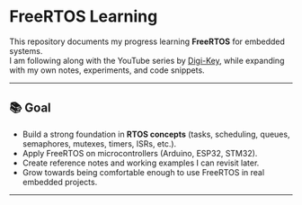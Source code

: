 # FreeRTOS Learning

This repository documents my progress learning **FreeRTOS** for embedded systems.  
I am following along with the YouTube series by [Digi-Key](https://www.youtube.com/watch?v=F321087yYy4&list=PLXyB2ILBXW5FLc7j2hLcX6sAGbmH0JxX8), while expanding with my own notes, experiments, and code snippets.

---

## 📚 Goal
- Build a strong foundation in **RTOS concepts** (tasks, scheduling, queues, semaphores, mutexes, timers, ISRs, etc.).
- Apply FreeRTOS on microcontrollers (Arduino, ESP32, STM32).
- Create reference notes and working examples I can revisit later.
- Grow towards being comfortable enough to use FreeRTOS in real embedded projects.

---